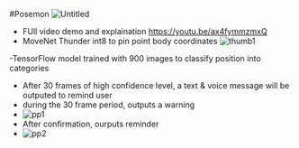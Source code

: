 #Posemon
![Untitled](https://github.com/dan-the-man639/PoseMon/assets/108316903/8c4a1cc9-25c5-417c-8af0-0f43f3716650)

- FUll video demo and explaination https://youtu.be/ax4fymmzmxQ
- MoveNet Thunder int8 to pin point body coordinates
![thumb1](https://github.com/dan-the-man639/PoseMon/assets/108316903/aff88399-ebf9-48ed-ac34-46f04162325a)

-TensorFlow model trained with 900 images to classify position into categories
- After 30 frames of high confidence level, a text & voice message will be outputed to remind user
- during the 30 frame period, outputs a warning
- ![pp1](https://github.com/dan-the-man639/PoseMon/assets/108316903/01a2abfd-feb6-4a3f-bcae-feb4457d0405)
- After confirmation, ourputs reminder
- ![pp2](https://github.com/dan-the-man639/PoseMon/assets/108316903/e114fd58-0079-4c0d-ae01-1f6e03b1b268)

